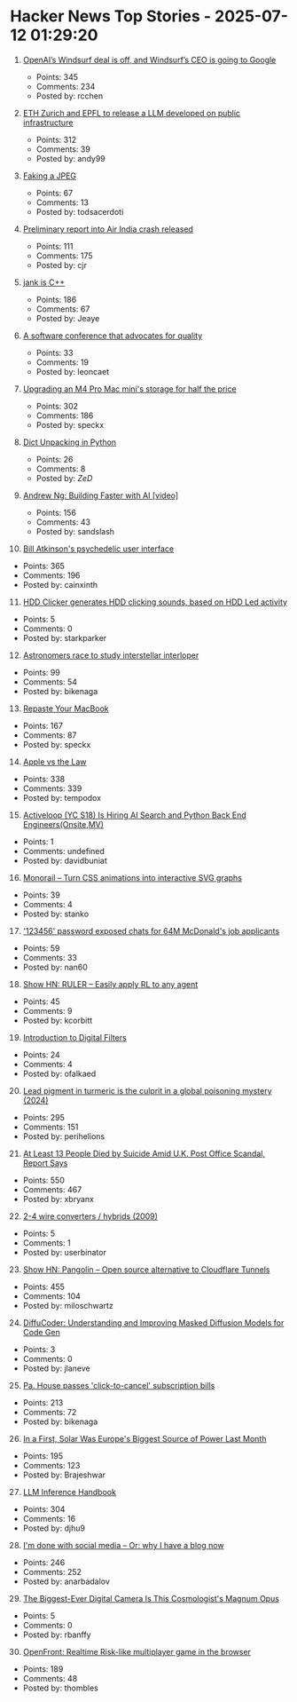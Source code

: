 # Hacker News Top Stories - 2025-07-12 01:29:20

1. [OpenAI’s Windsurf deal is off, and Windsurf’s CEO is going to Google](https://www.theverge.com/openai/705999/google-windsurf-ceo-openai)
   - Points: 345
   - Comments: 234
   - Posted by: rcchen

2. [ETH Zurich and EPFL to release a LLM developed on public infrastructure](https://ethz.ch/en/news-and-events/eth-news/news/2025/07/a-language-model-built-for-the-public-good.html)
   - Points: 312
   - Comments: 39
   - Posted by: andy99

3. [Faking a JPEG](https://www.ty-penguin.org.uk/~auj/blog/2025/03/25/fake-jpeg/)
   - Points: 67
   - Comments: 13
   - Posted by: todsacerdoti

4. [Preliminary report into Air India crash released](https://www.bbc.co.uk/news/live/cx20p2x9093t)
   - Points: 111
   - Comments: 175
   - Posted by: cjr

5. [jank is C++](https://jank-lang.org/blog/2025-07-11-jank-is-cpp/)
   - Points: 186
   - Comments: 67
   - Posted by: Jeaye

6. [A software conference that advocates for quality](https://bettersoftwareconference.com/)
   - Points: 33
   - Comments: 19
   - Posted by: leoncaet

7. [Upgrading an M4 Pro Mac mini's storage for half the price](https://www.jeffgeerling.com/blog/2025/upgrading-m4-pro-mac-minis-storage-half-price)
   - Points: 302
   - Comments: 186
   - Posted by: speckx

8. [Dict Unpacking in Python](https://github.com/asottile/dict-unpacking-at-home)
   - Points: 26
   - Comments: 8
   - Posted by: _ZeD_

9. [Andrew Ng: Building Faster with AI [video]](https://www.youtube.com/watch?v=RNJCfif1dPY)
   - Points: 156
   - Comments: 43
   - Posted by: sandslash

10. [Bill Atkinson's psychedelic user interface](https://patternproject.substack.com/p/from-the-mac-to-the-mystical-bill)
   - Points: 365
   - Comments: 196
   - Posted by: cainxinth

11. [HDD Clicker generates HDD clicking sounds, based on HDD Led activity](https://www.serdashop.com/HDDClicker)
   - Points: 5
   - Comments: 0
   - Posted by: starkparker

12. [Astronomers race to study interstellar interloper](https://www.science.org/content/article/astronomers-race-study-interstellar-interloper)
   - Points: 99
   - Comments: 54
   - Posted by: bikenaga

13. [Repaste Your MacBook](https://christianselig.com/2025/07/repaste-macbook/)
   - Points: 167
   - Comments: 87
   - Posted by: speckx

14. [Apple vs the Law](https://formularsumo.co.uk/blog/2025/apple-vs-the-law/)
   - Points: 338
   - Comments: 339
   - Posted by: tempodox

15. [Activeloop (YC S18) Is Hiring AI Search and Python Back End Engineers(Onsite,MV)](https://careers.activeloop.ai/)
   - Points: 1
   - Comments: undefined
   - Posted by: davidbuniat

16. [Monorail – Turn CSS animations into interactive SVG graphs](https://muffinman.io/monorail/)
   - Points: 39
   - Comments: 4
   - Posted by: stanko

17. ['123456' password exposed chats for 64M McDonald's job applicants](https://www.bleepingcomputer.com/news/security/123456-password-exposed-chats-for-64-million-mcdonalds-job-applicants/)
   - Points: 59
   - Comments: 33
   - Posted by: nan60

18. [Show HN: RULER – Easily apply RL to any agent](https://openpipe.ai/blog/ruler)
   - Points: 45
   - Comments: 9
   - Posted by: kcorbitt

19. [Introduction to Digital Filters](https://ccrma.stanford.edu/~jos/filters/)
   - Points: 24
   - Comments: 4
   - Posted by: ofalkaed

20. [Lead pigment in turmeric is the culprit in a global poisoning mystery (2024)](https://www.npr.org/sections/goats-and-soda/2024/09/23/nx-s1-5011028/detectives-mystery-lead-poisoning-new-york-bangladesh)
   - Points: 295
   - Comments: 151
   - Posted by: perihelions

21. [At Least 13 People Died by Suicide Amid U.K. Post Office Scandal, Report Says](https://www.nytimes.com/2025/07/10/world/europe/uk-post-office-scandal-report.html)
   - Points: 550
   - Comments: 467
   - Posted by: xbryanx

22. [2-4 wire converters / hybrids (2009)](https://sound-au.com/appnotes/an010.htm)
   - Points: 5
   - Comments: 1
   - Posted by: userbinator

23. [Show HN: Pangolin – Open source alternative to Cloudflare Tunnels](https://github.com/fosrl/pangolin)
   - Points: 455
   - Comments: 104
   - Posted by: miloschwartz

24. [DiffuCoder: Understanding and Improving Masked Diffusion Models for Code Gen](https://arxiv.org/abs/2506.20639)
   - Points: 3
   - Comments: 0
   - Posted by: jlaneve

25. [Pa. House passes 'click-to-cancel' subscription bills](https://www.pennlive.com/news/2025/07/pa-house-passes-click-to-cancel-subscription-bills-as-court-throws-out-federal-rule.html)
   - Points: 213
   - Comments: 72
   - Posted by: bikenaga

26. [In a First, Solar Was Europe's Biggest Source of Power Last Month](https://e360.yale.edu/digest/solar-biggest-power-source-europe-june-2025)
   - Points: 195
   - Comments: 123
   - Posted by: Brajeshwar

27. [LLM Inference Handbook](https://bentoml.com/llm/)
   - Points: 304
   - Comments: 16
   - Posted by: djhu9

28. [I'm done with social media – Or: why I have a blog now](https://www.carolinecrampton.com/im-done-with-social-media/)
   - Points: 246
   - Comments: 252
   - Posted by: anarbadalov

29. [The Biggest-Ever Digital Camera Is This Cosmologist's Magnum Opus](https://www.quantamagazine.org/the-biggest-ever-digital-camera-is-this-cosmologists-magnum-opus-20250711/)
   - Points: 5
   - Comments: 0
   - Posted by: rbanffy

30. [OpenFront: Realtime Risk-like multiplayer game in the browser](https://openfront.io/)
   - Points: 189
   - Comments: 48
   - Posted by: thombles

